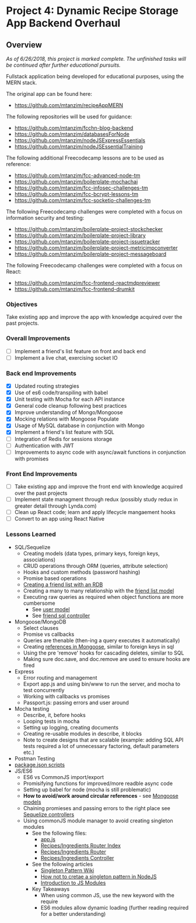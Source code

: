 # Project 4: Dynamic Recipe Storage App Backend Overhaul

## Overview

*As of 6/26/2018, this project is marked complete. The unfinished tasks will be continued after further educational pursuits.*

Fullstack application being developed for educational purposes, using the MERN stack.

The original app can be found here:

- <https://github.com/mtanzim/recipeAppMERN>

The following repositories will be used for guidance:

- <https://github.com/mtanzim/fcchn-blog-backend>
- <https://github.com/mtanzim/databasesForNode>
- <https://github.com/mtanzim/nodeJSExpressEssentials>
- <https://github.com/mtanzim/nodeJSEssentialTraining>


The following additional Freecodecamp lessons are to be used as reference:

- <https://github.com/mtanzim/fcc-advanced-node-tm>
- <https://github.com/mtanzim/boilerplate-mochachai>
- <https://github.com/mtanzim/fcc-infosec-challenges-tm>
- <https://github.com/mtanzim/fcc-bcrypt-lessons-tm>
- <https://github.com/mtanzim/fcc-socketio-challenges-tm>

The following Freecodecamp challenges were completed with a focus on information security and testing:

- <https://github.com/mtanzim/boilerplate-project-stockchecker>
- <https://github.com/mtanzim/boilerplate-project-library>
- <https://github.com/mtanzim/boilerplate-project-issuetracker>
- <https://github.com/mtanzim/boilerplate-project-metricimpconverter>
- <https://github.com/mtanzim/boilerplate-project-messageboard>

The following Freecodecamp challenges were completed with a focus on React:

- <https://github.com/mtanzim/fcc-frontend-reactmdpreviewer>
- <https://github.com/mtanzim/fcc-frontend-drumkit>


### Objectives

Take existing app and improve the app with knowledge acquired over the past projects.

### Overall Improvements

- [ ] Implement a friend's list feature on front and back end
- [ ] Implement a live chat, exercising socket IO

### Back end Improvements

- [x] Updated routing strategies
- [x] Use of es6 code/transpiling with babel
- [x] Unit testing with Mocha for each API instance
- [x] General code cleanup following best practices
- [x] Improve understanding of Mongo/Mongoose
- [x] Mocking relations with Mongoose Populate
- [x] Usage of MySQL database in conjunction with Mongo
- [x] Implement a friend's list feature with SQL
- [ ] Integration of Redis for sessions storage
- [ ] Authentication with JWT
- [ ] Improvements to async code with async/await functions in conjunction with promises

### Front End Improvements

- [ ] Take existing app and improve the front end with knowledge acquired over the past projects
- [ ] Implement state managment through redux (possibly study redux in greater detail through Lynda.com)
- [ ] Clean up React code; learn and apply lifecycle mangaement hooks
- [ ] Convert to an app using React Native

### Lessons Learned

- SQL/Sequelize
  - Creating models (data types, primary keys, foreign keys, associations)
  - CRUD operations through ORM (queries, attribute selection)
  - Hooks and custom methods (password hashing)
  - Promise based operations
  - [Creating a friend list with an RDB](https://stackoverflow.com/questions/3058281/buddy-list-relational-database-table-design)
  - Creating a many to many relationship with the [friend list model](./app/models/sequelize/friends.js)
  - Executing raw queries as required when object functions are more cumbersome
    - See [user model](./app/models/sequelize/users.js)
    - See [friend sql controller](./app/controllers/sequelize/friends.controller.js)
- Mongoose/MongoDB
  - Select clauses
  - Promise vs callbacks
  - Queries are thenable (then-ing a query executes it automatically)
  - Creating [references in Mongoose](http://mongoosejs.com/docs/populate.html), similar to foreign keys in sql
  - Using the pre 'remove' hooks for cascading deletes, similar to SQL
  - Making sure doc.save, and doc.remove are used to ensure hooks are fired
- Express
  - Error routing and management
  - Export app.js and using bin/www to run the server, and mocha to test concurrently
  - Working with callbacks vs promises
  - Passport.js: passing errors and user around
- Mocha testing
  - Describe, it, before hooks
  - Looping tests in mocha
  - Setting up logging, creating documents
  - Creating re-usable modules in describe, it blocks
  - Note to create designs that are scalable (example: adding SQL API tests required a lot of unnecessary factoring, default parameters etc.)
- Postman Testing
- [package.json scripts](./package.json)
- JS/ES6
  - ES6 vs CommonJS import/export
  - Promisifying functions for improved/more readble async code
  - Setting up babel for node (mocha is still problematic)
  - **How to avoid/work around circular references** - see [Mongoose models](./app/models/mongoose/)
  - Chaining promieses and passing errors to the right place see [Sequelize controllers](./app/controllers/sequelize/)
  - Using commonJS module manager to avoid creating singleton modules
    - See the following files:
      - [app.js](./app.js)
      - [Recipes/Ingredients Router Index](./app/routes/index.js)
      - [Recipes/Ingredients Router](./app/routes/sequelize/recipes.ingredients.routes.js)
      - [Recipes/Ingredients Controller](./app/controllers/sequelize/recipes.ingredients.controller.js)
    - See the following articles
      - [Singleton Pattern Wiki](https://en.wikipedia.org/wiki/Singleton_pattern)
      - [How not to cretae a singleton pattern in NodeJS](https://medium.com/@iaincollins/how-not-to-create-a-singleton-in-node-js-bd7fde5361f5)
      - [Introduction to JS Modules](https://medium.freecodecamp.org/javascript-modules-a-beginner-s-guide-783f7d7a5fcc)
    - Key Takeaways
      - When using common JS, use the new keyword with the require
      - ES6 modules allow dynamic loading (further reading required for a better understanding)
